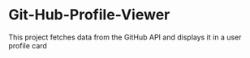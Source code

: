 # Git-Hub-Profile-Viewer
This project fetches data from the GitHub API and displays it in a user profile card
